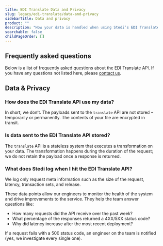 ```yaml
---
title: EDI Translate Data and Privacy
slug: legacy/edi-translate/data-and-privacy
sidebarTitle: Data and privacy
product: ""
description: "How your data is handled when using Stedi’s EDI Translate API"
searchable: false
childPageOrder: []
---
```


## Frequently asked questions

Below is a list of frequently asked questions about the EDI Translate API. If you have any questions not listed here, please [contact us](https://www.stedi.com/contact).

## Data & Privacy

### How does the EDI Translate API use my data?

In short, we don’t. The payloads sent to the `translate` API are not stored – temporarily or permanently. The contents of your file are encrypted in transit.

### Is data sent to the EDI Translate API stored?

The `translate` API is a stateless system that executes a transformation on your data. The transformation happens during the duration of the request; we do not retain the payload once a response is returned.

### What does Stedi log when I hit the EDI Translate API?

We log only request meta information such as the size of the request, latency, transaction sets, and release.

These data points allow our engineers to monitor the health of the system and drive improvements to the service. They help the team answer questions like:

- How many requests did the API receive over the past week?
- What percentage of the responses returned a 4XX/5XX status code?
- Why did latency increase after the most recent deployment?

If a request fails with a 500 status code, an engineer on the team is notified (yes, we investigate every single one).
